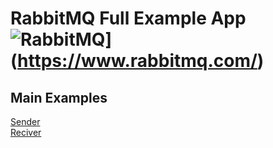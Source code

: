 # RabbitMQ Full Example App ![RabbitMQ](https://img.shields.io/badge/Rabbitmq-FF6600?style=for-the-badge&logo=rabbitmq&logoColor=white)](https://www.rabbitmq.com/)

## Main Examples
[Sender](https://github.com/ahmednageebmahmoud/LearnRabbitMQ/tree/master/Sender) <br>
[Reciver](https://github.com/ahmednageebmahmoud/LearnRabbitMQ/tree/master/Receiver)
